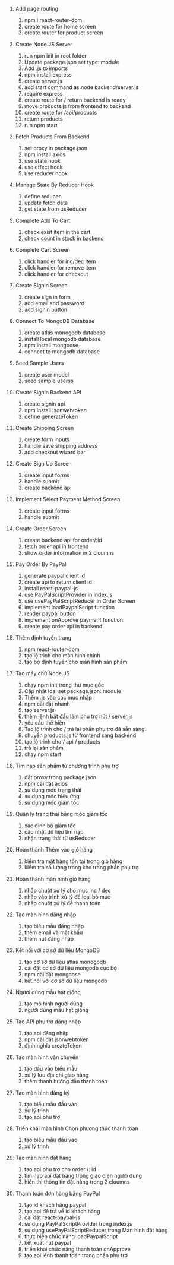 1. Add page routing
   1. npm i react-router-dom
   2. create route for home screen
   3. create router for product screen
2. Create Node.JS Server
   1. run npm init in root folder
   2. Update package.json set type: module
   3. Add .js to imports
   4. npm install express
   5. create server.js
   6. add start command as node backend/server.js
   7. require express
   8. create route for / return backend is ready.
   9. move products.js from frontend to backend
   10. create route for /api/products
   11. return products
   12. run npm start
3. Fetch Products From Backend
   1. set proxy in package.json
   2. npm install axios
   3. use state hook
   4. use effect hook
   5. use reducer hook
4. Manage State By Reducer Hook
   1. define reducer
   2. update fetch data
   3. get state from usReducer
5. Complete Add To Cart
   1. check exist item in the cart
   2. check count in stock in backend
6. Complete Cart Screen
   1. click handler for inc/dec item
   2. click handler for remove item
   3. click handler for checkout
7. Create Signin Screen
   1. create sign in form
   2. add email and password
   3. add signin button
8. Connect To MongoDB Database
   1. create atlas monogodb database
   2. install local mongodb database
   3. npm install mongoose
   4. connect to mongodb database
9. Seed Sample Users
   1. create user model
   2. seed sample userss
10. Create Signin Backend API
    1. create signin api
    2. npm install jsonwebtoken
    3. define generateToken
11. Create Shipping Screen
    1. create form inputs
    2. handle save shipping address
    3. add checkout wizard bar
12. Create Sign Up Screen
    1. create input forms
    2. handle submit
    3. create backend api
13. Implement Select Payment Method Screen
    1. create input forms
    2. handle submit
14. Create Order Screen
    1. create backend api for order/:id
    2. fetch order api in frontend
    3. show order information in 2 cloumns
15. Pay Order By PayPal
    1. generate paypal client id
    2. create api to return client id
    3. install react-paypal-js
    4. use PayPalScriptProvider in index.js
    5. use usePayPalScriptReducer in Order Screen
    6. implement loadPaypalScript function
    7. render paypal button
    8. implement onApprove payment function
    9. create pay order api in backend


1. Thêm định tuyến trang
   1. npm  react-router-dom
   2. tạo lộ trình cho màn hình chính
   3. tạo bộ định tuyến cho màn hình sản phẩm
2. Tạo máy chủ Node.JS
   1. chạy npm init trong thư mục gốc
   2. Cập nhật loại set package.json: module
   3. Thêm .js vào các mục nhập
   4. npm cài đặt nhanh
   5. tạo server.js
   6. thêm lệnh bắt đầu làm phụ trợ nút / server.js
   7. yêu cầu thể hiện
   8. Tạo lộ trình cho / trả lại phần phụ trợ đã sẵn sàng.
   9. chuyển products.js từ frontend sang backend
   10. tạo lộ trình cho / api / products
   11. trả lại sản phẩm
   12. chạy npm start
3. Tìm nạp sản phẩm từ chương trình phụ trợ
   1. đặt proxy trong package.json
   2. npm cài đặt axios
   3. sử dụng móc trạng thái
   4. sử dụng móc hiệu ứng
   5. sử dụng móc giảm tốc
4. Quản lý trạng thái bằng móc giảm tốc
   1. xác định bộ giảm tốc
   2. cập nhật dữ liệu tìm nạp
   3. nhận trạng thái từ usReducer
5. Hoàn thành Thêm vào giỏ hàng
   1. kiểm tra mặt hàng tồn tại trong giỏ hàng
   2. kiểm tra số lượng trong kho trong phần phụ trợ
6. Hoàn thành màn hình giỏ hàng
   1. nhấp chuột xử lý cho mục inc / dec
   2. nhấp vào trình xử lý để loại bỏ mục
   3. nhấp chuột xử lý để thanh toán
7. Tạo màn hình đăng nhập
   1. tạo biểu mẫu đăng nhập
   2. thêm email và mật khẩu
   3. thêm nút đăng nhập
8. Kết nối với cơ sở dữ liệu MongoDB
   1. tạo cơ sở dữ liệu atlas monogodb
   2. cài đặt cơ sở dữ liệu mongodb cục bộ
   3. npm cài đặt mongoose
   4. kết nối với cơ sở dữ liệu mongodb
9. Người dùng mẫu hạt giống
   1. tạo mô hình người dùng
   2. người dùng mẫu hạt giống
10. Tạo API phụ trợ đăng nhập
    1. tạo api đăng nhập
    2. npm cài đặt jsonwebtoken
    3. định nghĩa createToken
11. Tạo màn hình vận chuyển
    1. tạo đầu vào biểu mẫu
    2. xử lý lưu địa chỉ giao hàng
    3. thêm thanh hướng dẫn thanh toán
12. Tạo màn hình đăng ký
    1. tạo biểu mẫu đầu vào
    2. xử lý trình
    3. tạo api phụ trợ
13. Triển khai màn hình Chọn phương thức thanh toán
    1. tạo biểu mẫu đầu vào
    2. xử lý trình
14. Tạo màn hình đặt hàng
    1. tạo api phụ trợ cho order /: id
    2. tìm nạp api đặt hàng trong giao diện người dùng
    3. hiển thị thông tin đặt hàng trong 2 cloumns
15. Thanh toán đơn hàng bằng PayPal
    1. tạo id khách hàng paypal
    2. tạo api để trả về id khách hàng
    3. cài đặt react-paypal-js
    4. sử dụng PayPalScriptProvider trong index.js
    5. sử dụng usePayPalScriptReducer trong Màn hình đặt hàng
    6. thực hiện chức năng loadPaypalScript
    7. kết xuất nút paypal
    8. triển khai chức năng thanh toán onApprove
    9. tạo api lệnh thanh toán trong phần phụ trợ